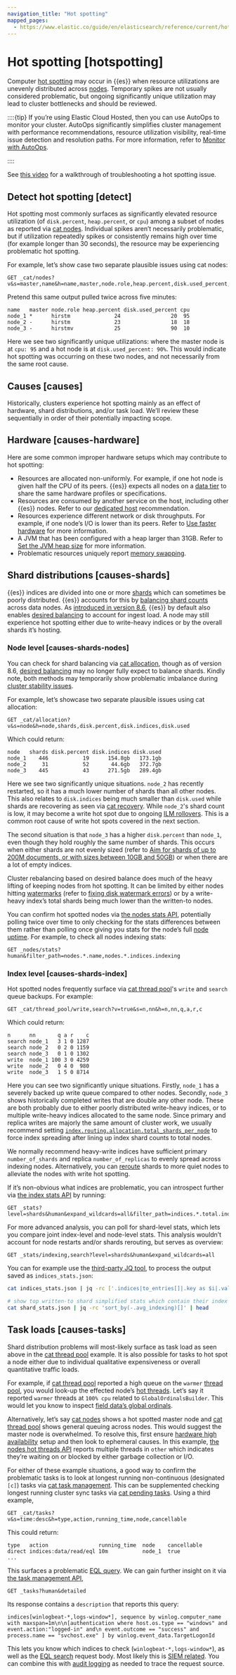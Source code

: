 ```yaml
---
navigation_title: "Hot spotting"
mapped_pages:
  - https://www.elastic.co/guide/en/elasticsearch/reference/current/hotspotting.html
---
```




# Hot spotting [hotspotting]


Computer [hot spotting](https://en.wikipedia.org/wiki/Hot_spot_(computer_programming)) may occur in {{es}} when resource utilizations are unevenly distributed across [nodes](elasticsearch://docs/reference/elasticsearch/configuration-reference/node-settings.md). Temporary spikes are not usually considered problematic, but ongoing significantly unique utilization may lead to cluster bottlenecks and should be reviewed.

::::{tip}
If you’re using Elastic Cloud Hosted, then you can use AutoOps to monitor your cluster. AutoOps significantly simplifies cluster management with performance recommendations, resource utilization visibility, real-time issue detection and resolution paths. For more information, refer to [Monitor with AutoOps](/deploy-manage/monitor/autoops.md).

::::


See [this video](https://www.youtube.com/watch?v=Q5ODJ5nIKAM) for a walkthrough of troubleshooting a hot spotting issue.


## Detect hot spotting [detect]

Hot spotting most commonly surfaces as significantly elevated resource utilization (of `disk.percent`, `heap.percent`, or `cpu`) among a subset of nodes as reported via [cat nodes](https://www.elastic.co/docs/api/doc/elasticsearch/operation/operation-cat-nodes). Individual spikes aren’t necessarily problematic, but if utilization repeatedly spikes or consistently remains high over time (for example longer than 30 seconds), the resource may be experiencing problematic hot spotting.

For example, let’s show case two separate plausible issues using cat nodes:

```console
GET _cat/nodes?v&s=master,name&h=name,master,node.role,heap.percent,disk.used_percent,cpu
```

Pretend this same output pulled twice across five minutes:

```console-result
name   master node.role heap.percent disk.used_percent cpu
node_1 *      hirstm              24                20  95
node_2 -      hirstm              23                18  18
node_3 -      hirstmv             25                90  10
```

Here we see two significantly unique utilizations: where the master node is at `cpu: 95` and a hot node is at `disk.used_percent: 90%`. This would indicate hot spotting was occurring on these two nodes, and not necessarily from the same root cause.


## Causes [causes]

Historically, clusters experience hot spotting mainly as an effect of hardware, shard distributions, and/or task load. We’ll review these sequentially in order of their potentially impacting scope.


## Hardware [causes-hardware]

Here are some common improper hardware setups which may contribute to hot spotting:

* Resources are allocated non-uniformly. For example, if one hot node is given half the CPU of its peers. {{es}} expects all nodes on a [data tier](../../manage-data/lifecycle/data-tiers.md) to share the same hardware profiles or specifications.
* Resources are consumed by another service on the host, including other {{es}} nodes. Refer to our [dedicated host](../../deploy-manage/deploy/self-managed/deploy-cluster.md#dedicated-host) recommendation.
* Resources experience different network or disk throughputs. For example, if one node’s I/O is lower than its peers. Refer to [Use faster hardware](../../deploy-manage/production-guidance/optimize-performance/indexing-speed.md) for more information.
* A JVM that has been configured with a heap larger than 31GB. Refer to [Set the JVM heap size](elasticsearch://docs/reference/elasticsearch/jvm-settings.md#set-jvm-heap-size) for more information.
* Problematic resources uniquely report [memory swapping](../../deploy-manage/deploy/self-managed/setup-configuration-memory.md).


## Shard distributions [causes-shards]

{{es}} indices are divided into one or more [shards](https://en.wikipedia.org/wiki/Shard_(database_architecture)) which can sometimes be poorly distributed. {{es}} accounts for this by [balancing shard counts](elasticsearch://docs/reference/elasticsearch/configuration-reference/cluster-level-shard-allocation-routing-settings.md) across data nodes. As [introduced in version 8.6](https://www.elastic.co/blog/whats-new-elasticsearch-kibana-cloud-8-6-0), {{es}} by default also enables [desired balancing](elasticsearch://docs/reference/elasticsearch/configuration-reference/cluster-level-shard-allocation-routing-settings.md) to account for ingest load. A node may still experience hot spotting either due to write-heavy indices or by the overall shards it’s hosting.


### Node level [causes-shards-nodes]

You can check for shard balancing via [cat allocation](https://www.elastic.co/docs/api/doc/elasticsearch/operation/operation-cat-allocation), though as of version 8.6, [desired balancing](elasticsearch://docs/reference/elasticsearch/configuration-reference/cluster-level-shard-allocation-routing-settings.md) may no longer fully expect to balance shards. Kindly note, both methods may temporarily show problematic imbalance during [cluster stability issues](../../deploy-manage/distributed-architecture/discovery-cluster-formation/cluster-fault-detection.md).

For example, let’s showcase two separate plausible issues using cat allocation:

```console
GET _cat/allocation?v&s=node&h=node,shards,disk.percent,disk.indices,disk.used
```

Which could return:

```console-result
node   shards disk.percent disk.indices disk.used
node_1    446           19      154.8gb   173.1gb
node_2     31           52       44.6gb   372.7gb
node_3    445           43      271.5gb   289.4gb
```

Here we see two significantly unique situations. `node_2` has recently restarted, so it has a much lower number of shards than all other nodes. This also relates to `disk.indices` being much smaller than `disk.used` while shards are recovering as seen via [cat recovery](https://www.elastic.co/docs/api/doc/elasticsearch/operation/operation-cat-recovery). While `node_2`'s shard count is low, it may become a write hot spot due to ongoing [ILM rollovers](elasticsearch://docs/reference/elasticsearch/index-lifecycle-actions/ilm-rollover.md). This is a common root cause of write hot spots covered in the next section.

The second situation is that `node_3` has a higher `disk.percent` than `node_1`, even though they hold roughly the same number of shards. This occurs when either shards are not evenly sized (refer to [Aim for shards of up to 200M documents, or with sizes between 10GB and 50GB](../../deploy-manage/production-guidance/optimize-performance/size-shards.md#shard-size-recommendation)) or when there are a lot of empty indices.

Cluster rebalancing based on desired balance does much of the heavy lifting of keeping nodes from hot spotting. It can be limited by either nodes hitting [watermarks](elasticsearch://docs/reference/elasticsearch/configuration-reference/cluster-level-shard-allocation-routing-settings.md#disk-based-shard-allocation) (refer to [fixing disk watermark errors](fix-watermark-errors.md)) or by a write-heavy index’s total shards being much lower than the written-to nodes.

You can confirm hot spotted nodes via [the nodes stats API](https://www.elastic.co/docs/api/doc/elasticsearch/operation/operation-nodes-stats), potentially polling twice over time to only checking for the stats differences between them rather than polling once giving you stats for the node’s full [node uptime](https://www.elastic.co/docs/api/doc/elasticsearch/operation/operation-nodes-usage). For example, to check all nodes indexing stats:

```console
GET _nodes/stats?human&filter_path=nodes.*.name,nodes.*.indices.indexing
```


### Index level [causes-shards-index]

Hot spotted nodes frequently surface via [cat thread pool](https://www.elastic.co/docs/api/doc/elasticsearch/operation/operation-cat-thread-pool)'s `write` and `search` queue backups. For example:

```console
GET _cat/thread_pool/write,search?v=true&s=n,nn&h=n,nn,q,a,r,c
```

Which could return:

```console-result
n      nn       q a r    c
search node_1   3 1 0 1287
search node_2   0 2 0 1159
search node_3   0 1 0 1302
write  node_1 100 3 0 4259
write  node_2   0 4 0  980
write  node_3   1 5 0 8714
```

Here you can see two significantly unique situations. Firstly, `node_1` has a severely backed up write queue compared to other nodes. Secondly, `node_3` shows historically completed writes that are double any other node. These are both probably due to either poorly distributed write-heavy indices, or to multiple write-heavy indices allocated to the same node. Since primary and replica writes are majorly the same amount of cluster work, we usually recommend setting [`index.routing.allocation.total_shards_per_node`](elasticsearch://docs/reference/elasticsearch/index-settings/total-shards-per-node.md#total-shards-per-node) to force index spreading after lining up index shard counts to total nodes.

We normally recommend heavy-write indices have sufficient primary `number_of_shards` and replica `number_of_replicas` to evenly spread across indexing nodes. Alternatively, you can [reroute](https://www.elastic.co/docs/api/doc/elasticsearch/operation/operation-cluster-reroute) shards to more quiet nodes to alleviate the nodes with write hot spotting.

If it’s non-obvious what indices are problematic, you can introspect further via [the index stats API](https://www.elastic.co/docs/api/doc/elasticsearch/operation/operation-indices-stats) by running:

```console
GET _stats?level=shards&human&expand_wildcards=all&filter_path=indices.*.total.indexing.index_total
```

For more advanced analysis, you can poll for shard-level stats, which lets you compare joint index-level and node-level stats. This analysis wouldn’t account for node restarts and/or shards rerouting, but serves as overview:

```console
GET _stats/indexing,search?level=shards&human&expand_wildcards=all
```

You can for example use the [third-party JQ tool](https://stedolan.github.io/jq), to process the output saved as `indices_stats.json`:

```sh
cat indices_stats.json | jq -rc ['.indices|to_entries[]|.key as $i|.value.shards|to_entries[]|.key as $s|.value[]|{node:.routing.node[:4], index:$i, shard:$s, primary:.routing.primary, size:.store.size, total_indexing:.indexing.index_total, time_indexing:.indexing.index_time_in_millis, total_query:.search.query_total, time_query:.search.query_time_in_millis } | .+{ avg_indexing: (if .total_indexing>0 then (.time_indexing/.total_indexing|round) else 0 end), avg_search: (if .total_search>0 then (.time_search/.total_search|round) else 0 end) }'] > shard_stats.json

# show top written-to shard simplified stats which contain their index and node references
cat shard_stats.json | jq -rc 'sort_by(-.avg_indexing)[]' | head
```


## Task loads [causes-tasks]

Shard distribution problems will most-likely surface as task load as seen above in the [cat thread pool](https://www.elastic.co/docs/api/doc/elasticsearch/operation/operation-cat-thread-pool) example. It is also possible for tasks to hot spot a node either due to individual qualitative expensiveness or overall quantitative traffic loads.

For example, if [cat thread pool](https://www.elastic.co/docs/api/doc/elasticsearch/operation/operation-cat-thread-pool) reported a high queue on the `warmer` [thread pool](elasticsearch://docs/reference/elasticsearch/configuration-reference/thread-pool-settings.md), you would look-up the effected node’s [hot threads](https://www.elastic.co/docs/api/doc/elasticsearch/operation/operation-nodes-hot-threads). Let’s say it reported `warmer` threads at `100% cpu` related to `GlobalOrdinalsBuilder`. This would let you know to inspect [field data’s global ordinals](elasticsearch://docs/reference/elasticsearch/mapping-reference/eager-global-ordinals.md).

Alternatively, let’s say [cat nodes](https://www.elastic.co/docs/api/doc/elasticsearch/operation/operation-cat-nodes) shows a hot spotted master node and [cat thread pool](https://www.elastic.co/docs/api/doc/elasticsearch/operation/operation-cat-thread-pool) shows general queuing across nodes. This would suggest the master node is overwhelmed. To resolve this, first ensure [hardware high availability](../../deploy-manage/production-guidance/availability-and-resilience/resilience-in-small-clusters.md) setup and then look to ephemeral causes. In this example, [the nodes hot threads API](https://www.elastic.co/docs/api/doc/elasticsearch/operation/operation-nodes-hot-threads) reports multiple threads in `other` which indicates they’re waiting on or blocked by either garbage collection or I/O.

For either of these example situations, a good way to confirm the problematic tasks is to look at longest running non-continuous (designated `[c]`) tasks via [cat task management](https://www.elastic.co/docs/api/doc/elasticsearch/operation/operation-cat-tasks). This can be supplemented checking longest running cluster sync tasks via [cat pending tasks](https://www.elastic.co/docs/api/doc/elasticsearch/operation/operation-cat-pending-tasks). Using a third example,

```console
GET _cat/tasks?v&s=time:desc&h=type,action,running_time,node,cancellable
```

This could return:

```console-result
type   action                running_time  node    cancellable
direct indices:data/read/eql 10m           node_1  true
...
```

This surfaces a problematic [EQL query](https://www.elastic.co/docs/api/doc/elasticsearch/operation/operation-eql-search). We can gain further insight on it via [the task management API](https://www.elastic.co/docs/api/doc/elasticsearch/group/endpoint-tasks),

```console
GET _tasks?human&detailed
```

Its response contains a `description` that reports this query:

```eql
indices[winlogbeat-*,logs-window*], sequence by winlog.computer_name with maxspan=1m\n\n[authentication where host.os.type == "windows" and event.action:"logged-in" and\n event.outcome == "success" and process.name == "svchost.exe" ] by winlog.event_data.TargetLogonId
```

This lets you know which indices to check (`winlogbeat-*,logs-window*`), as well as the [EQL search](https://www.elastic.co/docs/api/doc/elasticsearch/operation/operation-eql-search) request body. Most likely this is [SIEM related](/solutions/security.md). You can combine this with [audit logging](../../deploy-manage/monitor/logging-configuration/enabling-audit-logs.md) as needed to trace the request source.


